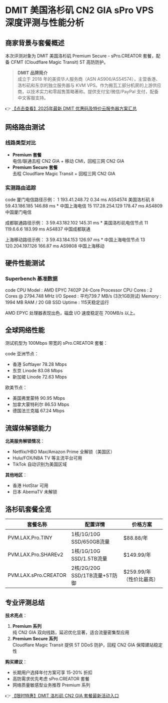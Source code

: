 # DMIT 美国洛杉矶 CN2 GIA sPro VPS 深度评测与性能分析

## 商家背景与套餐概述

本次评测对象为 DMIT 美国洛杉矶 Premium Secure - sPro.CREATOR 套餐，配备 CFMT (Cloudflare Magic Transit) 5T 高防防护。

> **DMIT 品牌简介**  
> 成立于 2018 年的美资华人服务商（ASN AS906/AS54574），主营香港、洛杉矶和东京的独立服务器与 KVM VPS。作为搬瓦工部分机房的上游供应商，以技术实力和零超售策略著称。提供支付宝/微信/PayPal 支付，配备中文客服支持。

👉 [【点击查看】2025年最新 DMIT 优惠码及特价云服务器方案汇总](https://bit.ly/dmit_coupon)

## 网络路由测试

### 线路类型对比
- **Premium 套餐**  
  电信/联通去程 CN2 GIA + 移动 CMI，回程三网 CN2 GIA
- **Premium Secure 套餐**  
  去程 Cloudflare Magic Transit + 回程三网 CN2 GIA

### 实测路由追踪
code
厦门电信路径示例：
1  193.41.248.72  0.34 ms  AS54574  美国洛杉矶
8  59.43.186.185  146.88 ms  *  中国上海电信
15  117.28.254.129  178.47 ms  AS4809  中国厦门电信

成都联通路径示例：
3  59.43.182.102  145.31 ms  *  美国洛杉矶电信节点
11  119.6.6.6  183.99 ms  AS4837  中国成都联通

上海移动路径示例：
3  59.43.184.153  126.97 ms  *  中国上海电信节点
13  120.204.197.126  166.87 ms  AS9808  中国上海移动

## 硬件性能测试

### Superbench 基准数据
code
CPU Model    : AMD EPYC 7402P 24-Core Processor
CPU Cores    : 2 Cores @ 2794.748 MHz
I/O Speed    : 平均739.7 MB/s (3次1GB测试)
Memory       : 1994 MB RAM / 20 GB SSD
Uptime       : 115天稳定运行

AMD EPYC 处理器表现出色，磁盘 I/O 速度稳定在 700MB/s 以上。

## 全球网络性能

测试机型为 100Mbps 带宽的 sPro.CREATOR 套餐：

code
亚洲节点：
- 香港 Softlayer   78.28 Mbps
- 东京 Linode      83.08 Mbps
- 新加坡 Linode    72.63 Mbps

欧美节点：
- 美国弗里蒙特     90.95 Mbps
- 加拿大蒙特利尔   86.53 Mbps
- 德国法兰克福     67.24 Mbps

## 流媒体解锁能力

**北美服务解锁情况**：
- Netflix/HBO Max/Amazon Prime 全解锁（美国区）
- Hulu/FOX/NBA TV 等主流平台可用
- TikTok 自动识别为美国区域

**其他地区**：
- 香港 HotStar 可用
- 日本 AbemaTV 未解锁

## 洛杉矶套餐全览

| 套餐名称               | 配置详情                          | 价格方案                  |
|------------------------|-----------------------------------|--------------------------|
| PVM.LAX.Pro.TINY       | 1核/1G/10G SSD/650GB流量         | $88.88/年                |
| PVM.LAX.Pro.SHAREv2    | 1核/1G/10G SSD/1.5TB流量         | $149.99/年               |
| PVM.LAX.sPro.CREATOR   | 2核/2G/20G SSD/1TB流量+5T防御    | $259.99/年（性价比最高） |

## 专业评测总结

**技术亮点**：
1. **Premium 系列**  
   纯 CN2 GIA 双向线路，延迟优化显著，适合流量密集型应用
2. **Premium Secure 系列**  
   Cloudflare Magic Transit 提供 5T DDoS 防护，回程 CN2 GIA 保障建站稳定性

**购买建议**：
- 长期用户选择年付方案可享 15-20% 折扣
- 高防需求优先考虑 sPro.CREATOR 套餐
- 网络质量敏感型业务推荐 Premium 系列

👉 [【限时特惠】DMIT 洛杉矶 CN2 GIA 套餐最新活动入口](https://bit.ly/dmit_coupon)